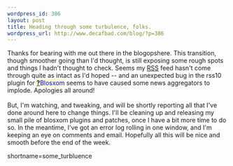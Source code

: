 ```yaml
--- 
wordpress_id: 386
layout: post
title: Heading through some turbulence, folks.
wordpress_url: http://www.decafbad.com/blog/?p=386
---
```

Thanks for bearing with me out there in the blogopshere.  This transition, though
smoother going than I'd thought, is still exposing some rough spots and things
I hadn't thought to check.  Seems my <a href="http://www.decafbad.com/twiki/bin/view/Main/RSS">RSS</a> feed hasn't come through quite as intact
as I'd hoped -- and an unexpected bug in the rss10 plugin for <span style='background : #FFFFCE;'><a href="http://www.decafbad.com/twiki/bin/edit/Main/Blosxom?topicparent=Main.FilterData"><b>?</b></a><font color="#0000FF">Blosxom</font></span> seems
to have caused some news aggregators to implode.  Apologies all around!
<br /><br />
But, I'm watching, and tweaking, and will be shortly reporting all that I've done
around here to change things.  I'll be cleaning up and releasing my small pile of
blosxom plugins and patches, once I have a bit more time to do so.  In the meantime,
I've got an error log rolling in one window, and I'm keeping an eye on comments and
email.  Hopefully all this will be nice and smooth before the end of the week.
<!--more-->
shortname=some_turbluence

